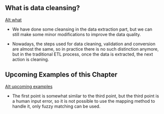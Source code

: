 ## **What is data cleansing?** 

[Alt what](pic/02.jpg)

- We have done some cleansing in the data extraction part, but we can still make some minor modifications to improve the data quality.

- Nowadays, the steps used for data cleaning, validation and conversion are almost the same, so in practice there is no such distinction anymore, but in the traditional ETL process, once the data is extracted, the next action is cleaning.

## **Upcoming Examples of this Chapter**

[Alt upcoming examples](pic/01.jpg)

- The first point is somewhat similar to the third point, but the third point is a human input error, so it is not possible to use the mapping method to handle it, only fuzzy matching can be used.
